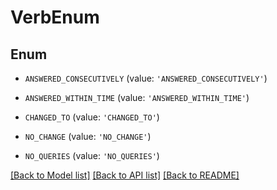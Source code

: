 # VerbEnum


## Enum

* `ANSWERED_CONSECUTIVELY` (value: `'ANSWERED_CONSECUTIVELY'`)

* `ANSWERED_WITHIN_TIME` (value: `'ANSWERED_WITHIN_TIME'`)

* `CHANGED_TO` (value: `'CHANGED_TO'`)

* `NO_CHANGE` (value: `'NO_CHANGE'`)

* `NO_QUERIES` (value: `'NO_QUERIES'`)

[[Back to Model list]](../README.md#documentation-for-models) [[Back to API list]](../README.md#documentation-for-api-endpoints) [[Back to README]](../README.md)


